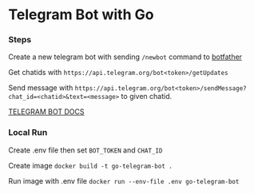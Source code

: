 # Telegram Bot with Go


### Steps

Create a new telegram bot with sending `/newbot` command to [botfather](https://t.me/botfather)

Get chatids with `https://api.telegram.org/bot<token>/getUpdates`

Send message with `https://api.telegram.org/bot<token>/sendMessage?chat_id=<chatid>&text=<message>` to given chatid.


[TELEGRAM BOT DOCS](https://core.telegram.org/bots)

### Local Run

Create .env file then set `BOT_TOKEN` and `CHAT_ID`

Create image `docker build -t go-telegram-bot .`

Run image with .env file `docker run --env-file .env go-telegram-bot`